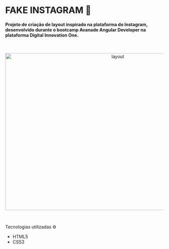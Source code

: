 # FAKE INSTAGRAM  📸

#### Projeto de criação de layout inspirado na plataforma do Instagram, desenvolvido durante o bootcamp Avanade Angular Developer na plataforma Digital Innovation One.

<p>&nbsp;</p>

<div>
<p align="center">
<img src="https://github.com/madsonandrey/fake-instagram/blob/main/img/Layout%20da%20p%C3%A1gina.png" alt="layout" width="700" height="500"/> 
</div>

<p>&nbsp;</p>


Tecnologias utilizadas​ :gear:

- HTML5
- CSS3
